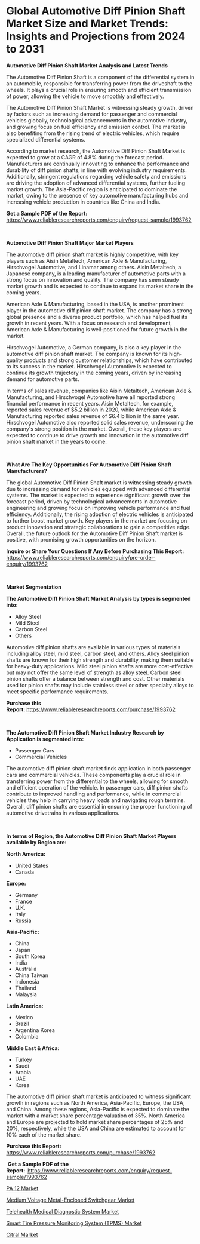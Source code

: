 <p><h1>Global Automotive Diff Pinion Shaft Market Size and Market Trends: Insights and Projections from 2024 to 2031</h1></p><p><strong>Automotive Diff Pinion Shaft Market Analysis and Latest Trends</strong></p>
<p><p>The Automotive Diff Pinion Shaft is a component of the differential system in an automobile, responsible for transferring power from the driveshaft to the wheels. It plays a crucial role in ensuring smooth and efficient transmission of power, allowing the vehicle to move smoothly and effectively.</p><p>The Automotive Diff Pinion Shaft Market is witnessing steady growth, driven by factors such as increasing demand for passenger and commercial vehicles globally, technological advancements in the automotive industry, and growing focus on fuel efficiency and emission control. The market is also benefiting from the rising trend of electric vehicles, which require specialized differential systems.</p><p>According to market research, the Automotive Diff Pinion Shaft Market is expected to grow at a CAGR of 4.8% during the forecast period. Manufacturers are continually innovating to enhance the performance and durability of diff pinion shafts, in line with evolving industry requirements. Additionally, stringent regulations regarding vehicle safety and emissions are driving the adoption of advanced differential systems, further fueling market growth. The Asia-Pacific region is anticipated to dominate the market, owing to the presence of key automotive manufacturing hubs and increasing vehicle production in countries like China and India.</p></p>
<p><strong>Get a Sample PDF of the Report:&nbsp;</strong> <a href="https://www.reliableresearchreports.com/enquiry/request-sample/1993762">https://www.reliableresearchreports.com/enquiry/request-sample/1993762</a></p>
<p>&nbsp;</p>
<p><strong>Automotive Diff Pinion Shaft Major Market Players</strong></p>
<p><p>The automotive diff pinion shaft market is highly competitive, with key players such as Aisin Metaltech, American Axle & Manufacturing, Hirschvogel Automotive, and Linamar among others. Aisin Metaltech, a Japanese company, is a leading manufacturer of automotive parts with a strong focus on innovation and quality. The company has seen steady market growth and is expected to continue to expand its market share in the coming years.</p><p>American Axle & Manufacturing, based in the USA, is another prominent player in the automotive diff pinion shaft market. The company has a strong global presence and a diverse product portfolio, which has helped fuel its growth in recent years. With a focus on research and development, American Axle & Manufacturing is well-positioned for future growth in the market.</p><p>Hirschvogel Automotive, a German company, is also a key player in the automotive diff pinion shaft market. The company is known for its high-quality products and strong customer relationships, which have contributed to its success in the market. Hirschvogel Automotive is expected to continue its growth trajectory in the coming years, driven by increasing demand for automotive parts.</p><p>In terms of sales revenue, companies like Aisin Metaltech, American Axle & Manufacturing, and Hirschvogel Automotive have all reported strong financial performance in recent years. Aisin Metaltech, for example, reported sales revenue of $5.2 billion in 2020, while American Axle & Manufacturing reported sales revenue of $6.4 billion in the same year. Hirschvogel Automotive also reported solid sales revenue, underscoring the company's strong position in the market. Overall, these key players are expected to continue to drive growth and innovation in the automotive diff pinion shaft market in the years to come.</p></p>
<p>&nbsp;</p>
<p><strong>What Are The Key Opportunities For Automotive Diff Pinion Shaft Manufacturers?</strong></p>
<p><p>The global Automotive Diff Pinion Shaft market is witnessing steady growth due to increasing demand for vehicles equipped with advanced differential systems. The market is expected to experience significant growth over the forecast period, driven by technological advancements in automotive engineering and growing focus on improving vehicle performance and fuel efficiency. Additionally, the rising adoption of electric vehicles is anticipated to further boost market growth. Key players in the market are focusing on product innovation and strategic collaborations to gain a competitive edge. Overall, the future outlook for the Automotive Diff Pinion Shaft market is positive, with promising growth opportunities on the horizon.</p></p>
<p><strong>Inquire or Share Your Questions If Any Before Purchasing This Report:</strong> <a href="https://www.reliableresearchreports.com/enquiry/pre-order-enquiry/1993762">https://www.reliableresearchreports.com/enquiry/pre-order-enquiry/1993762</a></p>
<p>&nbsp;</p>
<p><strong>Market Segmentation</strong></p>
<p><strong>The Automotive Diff Pinion Shaft Market Analysis by types is segmented into:</strong></p>
<p><ul><li>Alloy Steel</li><li>Mild Steel</li><li>Carbon Steel</li><li>Others</li></ul></p>
<p><p>Automotive diff pinion shafts are available in various types of materials including alloy steel, mild steel, carbon steel, and others. Alloy steel pinion shafts are known for their high strength and durability, making them suitable for heavy-duty applications. Mild steel pinion shafts are more cost-effective but may not offer the same level of strength as alloy steel. Carbon steel pinion shafts offer a balance between strength and cost. Other materials used for pinion shafts may include stainless steel or other specialty alloys to meet specific performance requirements.</p></p>
<p><strong>Purchase this Report:&nbsp;</strong><a href="https://www.reliableresearchreports.com/purchase/1993762">https://www.reliableresearchreports.com/purchase/1993762</a></p>
<p>&nbsp;</p>
<p><strong>The Automotive Diff Pinion Shaft Market Industry Research by Application is segmented into:</strong></p>
<p><ul><li>Passenger Cars</li><li>Commercial Vehicles</li></ul></p>
<p><p>The automotive diff pinion shaft market finds application in both passenger cars and commercial vehicles. These components play a crucial role in transferring power from the differential to the wheels, allowing for smooth and efficient operation of the vehicle. In passenger cars, diff pinion shafts contribute to improved handling and performance, while in commercial vehicles they help in carrying heavy loads and navigating rough terrains. Overall, diff pinion shafts are essential in ensuring the proper functioning of automotive drivetrains in various applications.</p></p>
<p>&nbsp;</p>
<p><strong>In terms of Region, the Automotive Diff Pinion Shaft Market Players available by Region are:</strong></p>
<p>
    <p> <strong> North America: </strong>
        <ul>
            <li>United States</li>
            <li>Canada</li>
        </ul>
        </p> 
    <p> <strong> Europe: </strong>
        <ul>
            <li>Germany</li>
            <li>France</li>
            <li>U.K.</li>
            <li>Italy</li>
            <li>Russia</li>
        </ul>
        </p> 
    <p> <strong> Asia-Pacific: </strong>
        <ul>
            <li>China</li>
            <li>Japan</li>
            <li>South Korea</li>
            <li>India</li>
            <li>Australia</li>
            <li>China Taiwan</li>
            <li>Indonesia</li>
            <li>Thailand</li>
            <li>Malaysia</li>
        </ul>
        </p> 
    <p> <strong> Latin America: </strong>
        <ul>
            <li>Mexico</li>
            <li>Brazil</li>
            <li>Argentina Korea</li>
            <li>Colombia</li>
        </ul>
        </p> 
    <p> <strong> Middle East & Africa: </strong>
        <ul>
            <li>Turkey</li>
            <li>Saudi</li>
            <li>Arabia</li>
            <li>UAE</li>
            <li>Korea</li>
        </ul>
    </p>
    </p>
<p><p>The automotive diff pinion shaft market is anticipated to witness significant growth in regions such as North America, Asia-Pacific, Europe, the USA, and China. Among these regions, Asia-Pacific is expected to dominate the market with a market share percentage valuation of 35%. North America and Europe are projected to hold market share percentages of 25% and 20%, respectively, while the USA and China are estimated to account for 10% each of the market share.</p></p>
<p><strong>Purchase this Report: </strong><a href="https://www.reliableresearchreports.com/purchase/1993762">https://www.reliableresearchreports.com/purchase/1993762</a></p>
<p>&nbsp;<strong>Get a Sample PDF of the Report:&nbsp;&nbsp;</strong><a href="https://www.reliableresearchreports.com/enquiry/request-sample/1993762">https://www.reliableresearchreports.com/enquiry/request-sample/1993762</a></p>
<p><strong></strong></p>
<p><p><a href="https://view.publitas.com/reportprime-1/pa-12-market-size-market-trends-and-growth-outlook-forecasted-for-period-from-2024-to-2031/">PA 12 Market</a></p><p><a href="https://silk-columnist-571.notion.site/Medium-Voltage-Metal-Enclosed-Switchgear-Market-Provides-a-Comprehensive-Analysis-Including-a-Macro--942859d425f94af282e5832cfc481b91">Medium Voltage Metal-Enclosed Switchgear Market</a></p><p><a href="https://cat-emmental-94b.notion.site/Telehealth-Medical-Diagnostic-System-Market-Research-Report-The-Key-To-Successful-Business-Strategy-43487bf56e724fbfa8345613e443b77c">Telehealth Medical Diagnostic System Market</a></p><p><a href="https://cat-emmental-94b.notion.site/Smart-Tire-Pressure-Monitoring-System-TPMS-Market-Size-Market-Share-and-Global-Market-Analysis-Re-3936f29687324090819417c9375db551">Smart Tire Pressure Monitoring System (TPMS) Market</a></p><p><a href="https://view.publitas.com/reportprime-1/citral-market-provides-a-comprehensive-analysis-including-a-macro-overview-of-the-market-as-well-as-micro-details-such-as-market-size-and-competitive-landscape/">Citral Market</a></p></p>